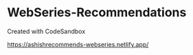 # WebSeries-Recommendations
Created with CodeSandbox

https://ashishrecommends-webseries.netlify.app/
